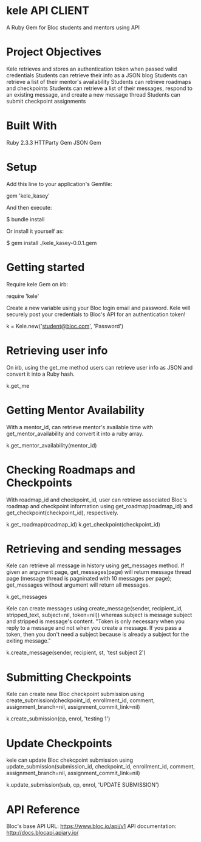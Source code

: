 # kele API CLIENT
A Ruby Gem for Bloc students and mentors using API

# Project Objectives

Kele retrieves and stores an authentication token when passed valid credentials
Students can retrieve their info as a JSON blog
Students can retrieve a list of their mentor's availability
Students can retrieve roadmaps and checkpoints
Students can retrieve a list of their messages, respond to an existing message, and create a new message thread
Students can submit checkpoint assignments

# Built With

Ruby 2.3.3
HTTParty Gem
JSON Gem

# Setup

Add this line to your application's Gemfile:

gem 'kele_kasey'

And then execute:

$ bundle install

Or install it yourself as:

$ gem install ./kele_kasey-0.0.1.gem

# Getting started

Require kele Gem on irb:

require 'kele'

Create a new variable using your Bloc login email and password. Kele will securely post your credentials to Bloc's API for an authentication token!

k = Kele.new('student@bloc.com', 'Password')

# Retrieving user info

On irb, using the get_me method users can retrieve user info as JSON and convert it into a Ruby hash.

k.get_me

# Getting Mentor Availability

With a mentor_id, can retrieve mentor's available time with get_mentor_availability and convert it into a ruby array.

k.get_mentor_availability(mentor_id)

# Checking Roadmaps and Checkpoints

With roadmap_id and checkpoint_id, user can retrieve associated Bloc's roadmap and checkpoint information using get_roadmap(roadmap_id) and get_checkpoint(checkpoint_id), respectively.

k.get_roadmap(roadmap_id)
k.get_checkpoint(checkpoint_id)

# Retrieving and sending messages

Kele can retrieve all message in history using get_messages method. If given an argument page, get_messages(page) will return message thread page (message thread is pagninated with 10 messages per page); get_messages without argument will return all messages.

k.get_messages

Kele can create messages using create_message(sender, recipient_id, stripped_text, subject=nil, token=nil)) whereas subject is message subject and stripped is message's content.  "Token is only necessary when you reply to a message and not when you create a message. If you pass a token, then you don't need a subject because is already a subject for the exiting message."

k.create_message(sender, recipient, st, 'test subject 2')

# Submitting Checkpoints

Kele can create new Bloc checkpoint submission using create_submission(checkpoint_id, enrollment_id, comment, assignment_branch=nil, assignment_commit_link=nil)

k.create_submission(cp, enrol, 'testing 1')

# Update Checkpoints
kele can update Bloc chekcpoint submission using update_submission(submission_id, checkpoint_id, enrollment_id, comment, assignment_branch=nil, assignment_commit_link=nil)

k.update_submission(sub, cp, enrol,  'UPDATE SUBMISSION')

# API Reference

Bloc's base API URL: https://www.bloc.io/api/v1 API documentation: http://docs.blocapi.apiary.io/
